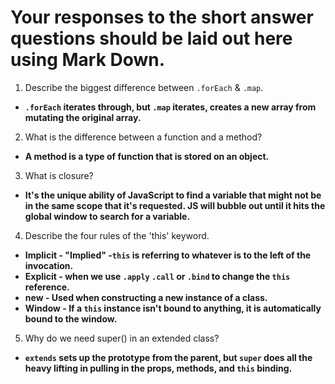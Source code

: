 # Your responses to the short answer questions should be laid out here using Mark Down.

1. Describe the biggest difference between `.forEach` & `.map`.
- **`.forEach` iterates through, but `.map` iterates, creates a new array from mutating the original array.**

2. What is the difference between a function and a method?
- **A method is a type of function that is stored on an object.**

3. What is closure?
- **It's the unique ability of JavaScript to find a variable that might not be in the same scope that it's requested. JS will bubble out until it hits the global window to search for a variable.**

4. Describe the four rules of the 'this' keyword.
- **Implicit - "Implied" -`this` is referring to whatever is to the left of the invocation.**
- **Explicit - when we use `.apply` `.call` or `.bind` to change the `this` reference.**
- **new - Used when constructing a new instance of a class.**
- **Window - If a `this` instance isn't bound to anything, it is automatically bound to the window.**

5. Why do we need super() in an extended class?
- **`extends` sets up the prototype from the parent, but `super` does all the heavy lifting in pulling in the props, methods, and `this` binding.**
